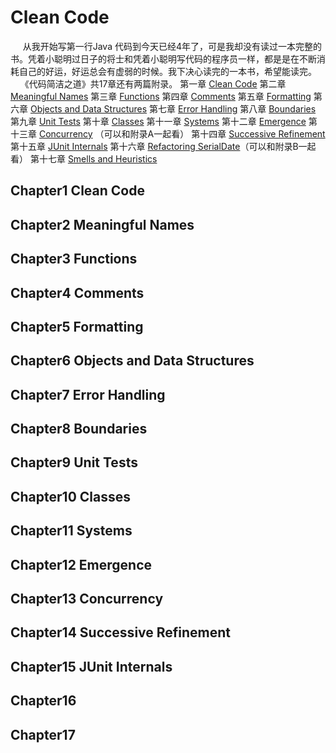 Clean Code
=========
&nbsp;&nbsp;&nbsp;&nbsp; 从我开始写第一行Java 代码到今天已经4年了，可是我却没有读过一本完整的书。凭着小聪明过日子的将士和凭着小聪明写代码的程序员一样，都是是在不断消耗自己的好运，好运总会有虚弱的时候。我下决心读完的一本书，希望能读完。
&nbsp;&nbsp;&nbsp;&nbsp;《代码简洁之道》共17章还有两篇附录。
第一章 [Clean Code](#chapter1)
第二章 [Meaningful Names](#Chapter2)
第三章 [Functions](#Chapter3)
第四章 [Comments](#Chapter4)
第五章 [Formatting](#Chapter5)
第六章 [Objects and Data Structures](#Chapter6)
第七章 [Error Handling](#Chapter7)
第八章 [Boundaries](#Chapter8)
第九章 [Unit Tests](#Chapter9)
第十章 [Classes](#Chapter10)
第十一章 [Systems](#Chapter11)
第十二章 [Emergence](#Chapter12)
第十三章 [Concurrency](#Chapter13) （可以和附录A一起看）
第十四章 [Successive Refinement](#Chapter14)
第十五章 [JUnit Internals](#Chapter15)
第十六章 [Refactoring SerialDate](#Chapter16)（可以和附录B一起看）
第十七章 [Smells and Heuristics](#chapter)

Chapter1 Clean Code
----------------------

Chapter2 Meaningful Names
-----------------------------

Chapter3 Functions
--------------------

Chapter4 Comments
---------------------

Chapter5 Formatting
---------------------

Chapter6 Objects and Data Structures
---------------------------------------

Chapter7 Error Handling
-------------------------

Chapter8 Boundaries
----------------------

Chapter9 Unit Tests
---------------------

Chapter10 Classes
---------------------

Chapter11 Systems
---------------------

Chapter12 Emergence
-----------------------

Chapter13 Concurrency
------------------------

Chapter14 Successive Refinement
------------------------------------

Chapter15 JUnit Internals
--------------------------

Chapter16
----------------------------------

Chapter17
---------------------------------

